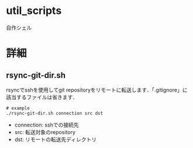 # util_scripts
自作シェル

# 詳細

## rsync-git-dir.sh  
rsyncでsshを使用してgit repositoryをリモートに転送します．「.gitignore」に該当するファイルは省きます．
~~~:bash
# example
./rsync-git-dir.sh connection src dst
~~~
  - connection: sshでの接続先
  - src: 転送対象のrepository
  - dst: リモートの転送先ディレクトリ
